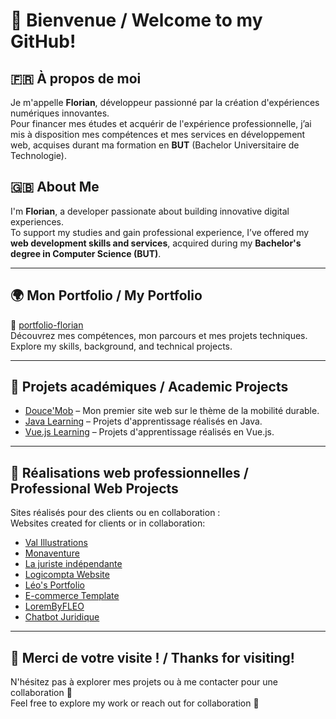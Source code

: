 # 👋 Bienvenue / Welcome to my GitHub!

## 🇫🇷 À propos de moi  
Je m'appelle **Florian**, développeur passionné par la création d'expériences numériques innovantes.  
Pour financer mes études et acquérir de l'expérience professionnelle, j’ai mis à disposition mes compétences et mes services en développement web, acquises durant ma formation en **BUT** (Bachelor Universitaire de Technologie).

## 🇬🇧 About Me  
I'm **Florian**, a developer passionate about building innovative digital experiences.  
To support my studies and gain professional experience, I’ve offered my **web development skills and services**, acquired during my **Bachelor's degree in Computer Science (BUT)**.

---

## 🌍 Mon Portfolio / My Portfolio  
🔗 [portfolio-florian](https://portfolio-template-web.vercel.app/)  
Découvrez mes compétences, mon parcours et mes projets techniques.  
Explore my skills, background, and technical projects.

---

## 🏫 Projets académiques / Academic Projects

- [Douce'Mob](https://ffillouxdev.github.io/site_SAE_web_2023-2024/) – Mon premier site web sur le thème de la mobilité durable.  
- [Java Learning](https://ffillouxdev.github.io/my-beautiful-java-app/) – Projets d'apprentissage réalisés en Java.
- [Vue.js Learning](https://ffillouxdev.github.io/my-beautiful-vue-app/) – Projets d'apprentissage réalisés en Vue.js.

---

## 💼 Réalisations web professionnelles / Professional Web Projects

Sites réalisés pour des clients ou en collaboration :  
Websites created for clients or in collaboration:

- [Val Illustrations](https://val-illustrations.vercel.app)
- [Monaventure](https://www.mona-venture.com/)
- [La juriste indépendante](https://la-juriste-independante-v2.vercel.app/)
- [Logicompta Website](https://ffillouxdev.github.io/logicompta-website/)
- [Léo's Portfolio](https://portfolio-leo-vercel.app/)
- [E-commerce Template](https://template-first-price-ecom.vercel.app/)
- [LoremByFLEO](https://lorembyfleo.vercel.app/)
- [Chatbot Juridique](https://juridique-chatbot.vercel.app/)

---

## 🚀 Merci de votre visite ! / Thanks for visiting!

N'hésitez pas à explorer mes projets ou à me contacter pour une collaboration 🚀  
Feel free to explore my work or reach out for collaboration 🚀
